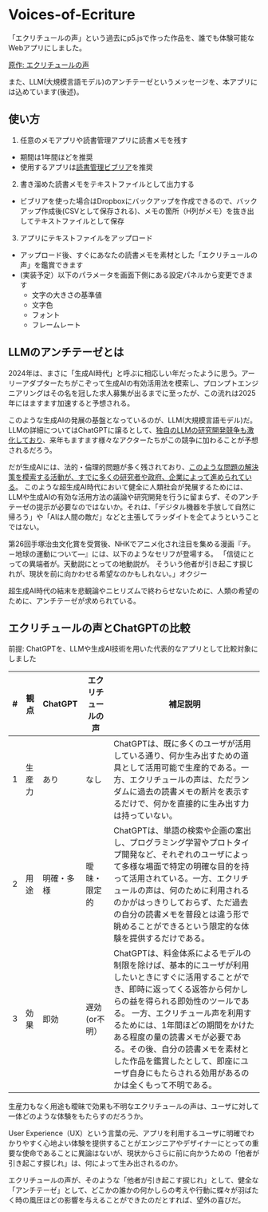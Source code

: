 # Voices-of-Ecriture
「エクリチュールの声」という過去にp5.jsで作った作品を、誰でも体験可能なWebアプリにしました。　

[原作: エクリチュールの声](https://neort.io/art/ce3k81sn70rlpj69c980?origin=art_creation&newRelease=false)

また、LLM(大規模言語モデル)のアンチテーゼというメッセージを、本アプリには込めています(後述)。

## 使い方
1. 任意のメモアプリや読書管理アプリに読書メモを残す
 - 期間は1年間ほどを推奨
 - 使用するアプリは[読書管理ビブリア](https://biblia-app.tumblr.com/about)を推奨

2. 書き溜めた読書メモをテキストファイルとして出力する
 - ビブリアを使った場合はDropboxにバックアップを作成できるので、バックアップ作成後(CSVとして保存される)、メモの箇所（H列がメモ）を抜き出してテキストファイルとして保存

3. アプリにテキストファイルをアップロード
 - アップロード後、すぐにあなたの読書メモを素材とした「エクリチュールの声」を鑑賞できます
 - (実装予定）以下のパラメータを画面下側にある設定パネルから変更できます
   - 文字の大きさの基準値
   - 文字色
   - フォント
   - フレームレート 
 
## LLMのアンチテーゼとは
2024年は、まさに「生成AI時代」と呼ぶに相応しい年だったように思う。アーリーアダプターたちがこぞって生成AIの有効活用法を模索し、プロンプトエンジニアリングはその名を冠した求人募集が出るまでに至ったが、この流れは2025年にはますます加速すると予想される。

このような生成AIの発展の基盤となっているのが、LLM(大規模言語モデル)だ。LLMの詳細についてはChatGPTに譲るとして、[独自のLLMの研究開発競争も激化しており](https://wired.jp/article/sz-sakana-ai-interview/)、来年もますます様々なアクターたちがこの競争に加わることが予想されるだろう。

だが生成AIには、法的・倫理的問題が多く残されており、[このような問題の解決策を模索する活動が、すでに多くの研究者や政府、企業によって進められている](https://www.nri.com/jp/knowledge/publication/kinyu_itf_202409/files/000026551.pdf)。
このような超生成AI時代において健全に人類社会が発展するためには、LLMや生成AIの有効な活用方法の議論や研究開発を行うに留まらず、そのアンチテーゼの提示が必要なのではないか。それは、「デジタル機器を手放して自然に帰ろう」や「AIは人間の敵だ」などと主張してラッダイトを企てようということではない。

第26回手塚治虫文化賞を受賞後、NHKでアニメ化され注目を集める漫画『チ。－地球の運動について―』には、以下のようなセリフが登場する。
「信徒にとっての異端者が。天動説にとっての地動説が。
そういう他者が引き起こす捩じれが、現状を前に向かわせる希望なのかもしれない。」オクジー

超生成AI時代の結末を悲観論やニヒリズムで終わらせないために、人類の希望のために、アンチテーゼが求められている。

## エクリチュールの声とChatGPTの比較
前提: ChatGPTを、LLMや生成AI技術を用いた代表的なアプリとして比較対象にしました
   
|#| 観点 | ChatGPT | エクリチュールの声 | 補足説明|
|------------- |------------- | ------------- | ------------- |------------- |
|1| 生産力 | あり | なし | ChatGPTは、既に多くのユーザが活用している通り、何か生み出すための道具として活用可能で生産的である。一方、エクリチュールの声は、ただランダムに過去の読書メモの断片を表示するだけで、何かを直接的に生み出す力は持っていない。 |
|2| 用途 | 明確・多様  | 曖昧・限定的 | ChatGPTは、単語の検索や企画の案出し、プログラミング学習やプロトタイプ開発など、それぞれのユーザによって多様な場面で特定の明確な目的を持って活用されている。一方、エクリチュールの声は、何のために利用されるのかがはっきりしておらず、ただ過去の自分の読書メモを普段とは違う形で眺めることができるという限定的な体験を提供するだけである。|
|3| 効果 | 即効 | 遅効(or不明） | ChatGPTは、料金体系によるモデルの制限を除けば、基本的にユーザが利用したいときにすぐに活用することができ、即時に返ってくる返答から何かしらの益を得られる即効性のツールである。 一方、エクリチュール声を利用するためには、1年間ほどの期間をかけたある程度の量の読書メモが必要である。その後、自分の読書メモを素材とした作品を鑑賞したとして、即座にユーザ自身にもたらされる効用があるのかは全くもって不明である。|

生産力もなく用途も曖昧で効果も不明なエクリチュールの声は、ユーザに対して一体どのような体験をもたらすのだろうか。

User Experience（UX）という言葉の元、アプリを利用するユーザに明確でわかりやすく心地よい体験を提供することがエンジニアやデザイナーにとっての重要な使命であることに異論はないが、現状からさらに前に向かうための「他者が引き起こす捩じれ」は、何によって生み出されるのか。

エクリチュールの声が、そのような「他者が引き起こす捩じれ」として、健全な「アンチテーゼ」として、どこかの誰かの何かしらの考えや行動に蝶々が羽ばたく時の風圧ほどの影響を与えることができたのだとすれば、望外の喜びだ。



